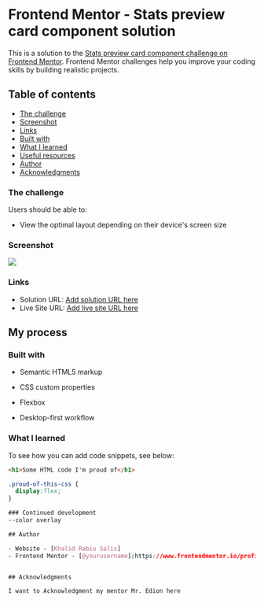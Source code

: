 # Frontend Mentor - Stats preview card component solution

This is a solution to the [Stats preview card component challenge on Frontend Mentor](https://www.frontendmentor.io/challenges/stats-preview-card-component-8JqbgoU62). Frontend Mentor challenges help you improve your coding skills by building realistic projects. 

## Table of contents

  - [The challenge](#the-challenge)
  - [Screenshot](#screenshot)
  - [Links](#links)
  - [Built with](#built-with)
  - [What I learned](#what-i-learned)
  - [Useful resources](#useful-resources)
- [Author](#author)
- [Acknowledgments](#acknowledgments)

### The challenge

Users should be able to:

- View the optimal layout depending on their device's screen size

### Screenshot

![](./desktop-design.jpg)

### Links

- Solution URL: [Add solution URL here](https://github.com/Khalid-R-Salis/stats-preview-card-component-main)
- Live Site URL: [Add live site URL here](https://stats-preview-card-component-main-seven-kappa.vercel.app/)

## My process

### Built with

- Semantic HTML5 markup
- CSS custom properties
- Flexbox

- Desktop-first workflow
### What I learned


To see how you can add code snippets, see below:

```html
<h1>Some HTML code I'm proud of</h1>
```
```css
.proud-of-this-css {
  display:flex;
}

### Continued development
--color overlay

## Author

- Website - [Khalid Rabiu Salis]
- Frontend Mentor - [@yourusername](https://www.frontendmentor.io/profile/Khalid-R-Salis)


## Acknowledgments

I want to Acknowledgment my mentor Mr. Edion here